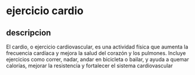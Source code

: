 #  ejercicio cardio

## descripcion

El cardio, o ejercicio cardiovascular, es una actividad física que aumenta la frecuencia cardíaca y mejora la salud del corazón y los pulmones. Incluye ejercicios como correr, nadar, andar en bicicleta o bailar, y ayuda a quemar calorías, mejorar la resistencia y fortalecer el sistema cardiovascular